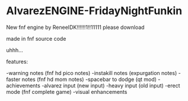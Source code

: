 # AlvarezENGINE-FridayNightFunkin
New fnf engine by ReneeIDK!!!!!!1!!11111 please download

made in fnf source code

uhhh...

features:

-warning notes (fnf hd pico notes)
-instakill notes (expurgation notes)
-faster notes (fnf hd mom notes)
-spacebar to dodge (qt mod)
-achievements
-alvarez input (new input)
-heavy input (old input)
-erect mode (fnf complete game)
-visual enhancements
